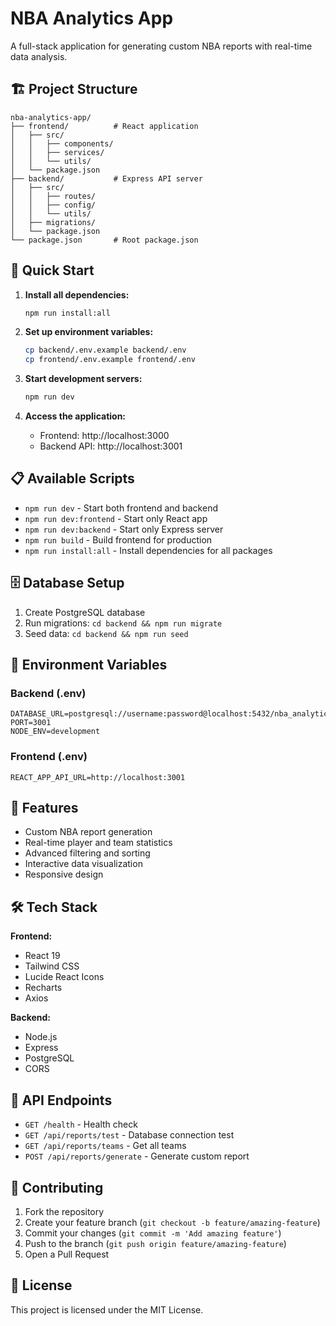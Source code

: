 # NBA Analytics App

A full-stack application for generating custom NBA reports with real-time data analysis.

## 🏗️ Project Structure

```
nba-analytics-app/
├── frontend/          # React application
│   ├── src/
│   │   ├── components/
│   │   ├── services/
│   │   └── utils/
│   └── package.json
├── backend/           # Express API server
│   ├── src/
│   │   ├── routes/
│   │   ├── config/
│   │   └── utils/
│   ├── migrations/
│   └── package.json
└── package.json       # Root package.json
```

## 🚀 Quick Start

1. **Install all dependencies:**
   ```bash
   npm run install:all
   ```

2. **Set up environment variables:**
   ```bash
   cp backend/.env.example backend/.env
   cp frontend/.env.example frontend/.env
   ```

3. **Start development servers:**
   ```bash
   npm run dev
   ```

4. **Access the application:**
   - Frontend: http://localhost:3000
   - Backend API: http://localhost:3001

## 📋 Available Scripts

- `npm run dev` - Start both frontend and backend
- `npm run dev:frontend` - Start only React app
- `npm run dev:backend` - Start only Express server
- `npm run build` - Build frontend for production
- `npm run install:all` - Install dependencies for all packages

## 🗄️ Database Setup

1. Create PostgreSQL database
2. Run migrations: `cd backend && npm run migrate`
3. Seed data: `cd backend && npm run seed`

## 🔧 Environment Variables

### Backend (.env)
```
DATABASE_URL=postgresql://username:password@localhost:5432/nba_analytics
PORT=3001
NODE_ENV=development
```

### Frontend (.env)
```
REACT_APP_API_URL=http://localhost:3001
```

## 🏀 Features

- Custom NBA report generation
- Real-time player and team statistics
- Advanced filtering and sorting
- Interactive data visualization
- Responsive design

## 🛠️ Tech Stack

**Frontend:**
- React 19
- Tailwind CSS
- Lucide React Icons
- Recharts
- Axios

**Backend:**
- Node.js
- Express
- PostgreSQL
- CORS

## 📝 API Endpoints

- `GET /health` - Health check
- `GET /api/reports/test` - Database connection test
- `GET /api/reports/teams` - Get all teams
- `POST /api/reports/generate` - Generate custom report

## 🤝 Contributing

1. Fork the repository
2. Create your feature branch (`git checkout -b feature/amazing-feature`)
3. Commit your changes (`git commit -m 'Add amazing feature'`)
4. Push to the branch (`git push origin feature/amazing-feature`)
5. Open a Pull Request

## 📄 License

This project is licensed under the MIT License.
